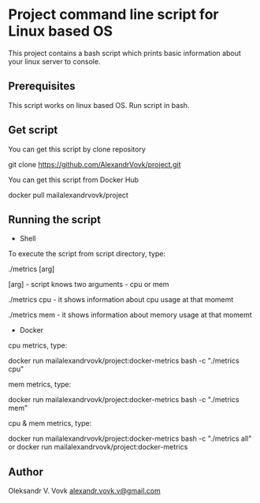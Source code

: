 Project command line script for Linux based OS
==============================================

This project contains a bash script which prints basic information about your linux server to console.

Prerequisites
-------------

This script works on linux based OS.
Run script in bash.


Get script
----------

You can get this script by clone repository

git clone https://github.com/AlexandrVovk/project.git

You can get this script from Docker Hub

docker pull mailalexandrvovk/project



Running the script
------------------

- Shell 

To execute the script from script directory, type:

./metrics [arg]

[arg] - script knows two arguments - cpu or mem

./metrics cpu - it shows information about cpu usage at that momemt

./metrics mem - it shows information about memory usage at that momemt 

- Docker

cpu metrics, type:

docker run mailalexandrvovk/project:docker-metrics bash -c "./metrics cpu"

mem metrics, type:

docker run mailalexandrvovk/project:docker-metrics bash -c "./metrics mem"

cpu & mem metrics, type:

docker run mailalexandrvovk/project:docker-metrics bash -c "./metrics all"
or
docker run mailalexandrvovk/project:docker-metrics


Author
------

Oleksandr V. Vovk 
alexandr.vovk.v@gmail.com
